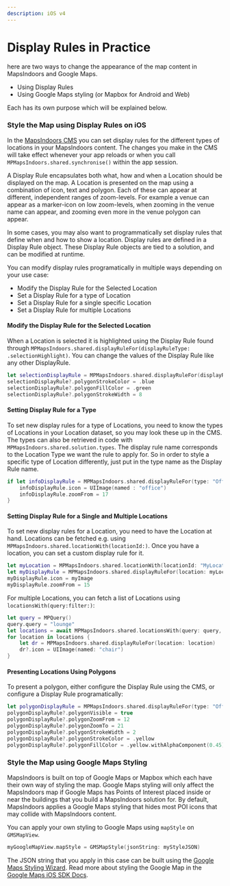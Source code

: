 ```yaml
---
description: iOS v4
---
```


# Display Rules in Practice

here are two ways to change the appearance of the map content in MapsIndoors and Google Maps.

* Using Display Rules
* Using Google Maps styling (or Mapbox for Android and Web)

Each has its own purpose which will be explained below.

### Style the Map using Display Rules on iOS[​](https://docs.mapsindoors.com/display-rules-in-practice#style-the-map-using-display-rules-on-ios) <a href="#style-the-map-using-display-rules-on-ios" id="style-the-map-using-display-rules-on-ios"></a>

In the [MapsIndoors CMS](https://cms.mapsindoors.com/types) you can set display rules for the different types of locations in your MapsIndoors content. The changes you make in the CMS will take effect whenever your app reloads or when you call `MPMapsIndoors.shared.synchronise()` within the app session.

A Display Rule encapsulates both what, how and when a Location should be displayed on the map. A Location is presented on the map using a combination of icon, text and polygon. Each of these can appear at different, independent ranges of zoom-levels. For example a venue can appear as a marker-icon on low zoom-levels, when zooming in the venue name can appear, and zooming even more in the venue polygon can appear.

In some cases, you may also want to programmatically set display rules that define when and how to show a location. Display rules are defined in a Display Rule object. These Display Rule objects are tied to a solution, and can be modified at runtime.

You can modify display rules programatically in multiple ways depending on your use case:

* Modify the Display Rule for the Selected Location
* Set a Display Rule for a type of Location
* Set a Display Rule for a single specific Location
* Set a Display Rule for multiple Locations

#### Modify the Display Rule for the Selected Location[​](https://docs.mapsindoors.com/display-rules-in-practice#modify-the-display-rule-for-the-selected-location-2) <a href="#modify-the-display-rule-for-the-selected-location-2" id="modify-the-display-rule-for-the-selected-location-2"></a>

When a Location is selected it is highlighted using the Display Rule found through `MPMapsIndoors.shared.displayRuleFor(displayRuleType: .selectionHighlight)`. You can change the values of the Display Rule like any other DisplayRule.

```swift
let selectionDisplayRule = MPMapsIndoors.shared.displayRuleFor(displayRuleType: .selectionHighlight)
selectionDisplayRule?.polygonStrokeColor = .blue
selectionDisplayRule?.polygonFillColor = .green
selectionDisplayRule?.polygonStrokeWidth = 8
```

#### Setting Display Rule for a Type[​](https://docs.mapsindoors.com/display-rules-in-practice#setting-display-rule-for-a-type-2) <a href="#setting-display-rule-for-a-type-2" id="setting-display-rule-for-a-type-2"></a>

To set new display rules for a type of Locations, you need to know the types of Locations in your Location dataset, so you may look these up in the CMS. The types can also be retrieved in code with `MPMapsIndoors.shared.solution.types`. The display rule name corresponds to the Location Type we want the rule to apply for. So in order to style a specific type of Location differently, just put in the type name as the Display Rule name.

```swift
if let infoDisplayRule = MPMapsIndoors.shared.displayRuleFor(type: "Office") {
    infoDisplayRule.icon = UIImage(named : "office")
    infoDisplayRule.zoomFrom = 17
}
```

#### Setting Display Rule for a Single and Multiple Locations[​](https://docs.mapsindoors.com/display-rules-in-practice#setting-display-rule-for-a-single-and-multiple-locations-2) <a href="#setting-display-rule-for-a-single-and-multiple-locations-2" id="setting-display-rule-for-a-single-and-multiple-locations-2"></a>

To set new display rules for a Location, you need to have the Location at hand. Locations can be fetched e.g. using `MPMapsIndoors.shared.locationWith(locationId:)`. Once you have a location, you can set a custom display rule for it.

```swift
let myLocation = MPMapsIndoors.shared.locationWith(locationId: "MyLocationId")
let myDisplayRule = MPMapsIndoors.shared.displayRuleFor(location: myLocation)
myDisplayRule.icon = myImage
myDisplayRule.zoomFrom = 15
```

For multiple Locations, you can fetch a list of Locations using `locationsWith(query:filter:)`:

```swift
let query = MPQuery()
query.query = "lounge"
let locations = await MPMapsIndoors.shared.locationsWith(query: query, filter: MPFilter())
for location in locations {
    let dr = MPMapsIndoors.shared.displayRuleFor(location: location)
    dr?.icon = UIImage(named: "chair")
}
```

#### Presenting Locations Using Polygons[​](https://docs.mapsindoors.com/display-rules-in-practice#presenting-locations-using-polygons-2) <a href="#presenting-locations-using-polygons-2" id="presenting-locations-using-polygons-2"></a>

To present a polygon, either configure the Display Rule using the CMS, or configure a Display Rule programatically:

```swift
let polygonDisplayRule = MPMapsIndoors.shared.displayRuleFor(type: "Office")
polygonDisplayRule?.polygonVisible = true
polygonDisplayRule?.polygonZoomFrom = 12
polygonDisplayRule?.polygonZoomTo = 21
polygonDisplayRule?.polygonStrokeWidth = 2
polygonDisplayRule?.polygonStrokeColor = .yellow
polygonDisplayRule?.polygonFillColor = .yellow.withAlphaComponent(0.45)
```

### Style the Map using Google Maps Styling[​](https://docs.mapsindoors.com/display-rules-in-practice#style-the-map-using-google-maps-styling-1) <a href="#style-the-map-using-google-maps-styling-1" id="style-the-map-using-google-maps-styling-1"></a>

MapsIndoors is built on top of Google Maps or Mapbox which each have their own way of styling the map. Google Maps styling will only affect the MapsIndoors map if Google Maps has Points of Interest placed inside or near the buildings that you build a MapsIndoors solution for. By default, MapsIndoors applies a Google Maps styling that hides most POI icons that may collide with MapsIndoors content.

You can apply your own styling to Google Maps using `mapStyle` on `GMSMapView`.

```swift
myGoogleMapView.mapStyle = GMSMapStyle(jsonString: myStyleJSON)
```

The JSON string that you apply in this case can be built using the [Google Maps Styling Wizard](https://mapstyle.withgoogle.com/). Read more about styling the Google Map in the [Google Maps iOS SDK Docs](https://developers.google.com/maps/documentation/ios-sdk/styling).
